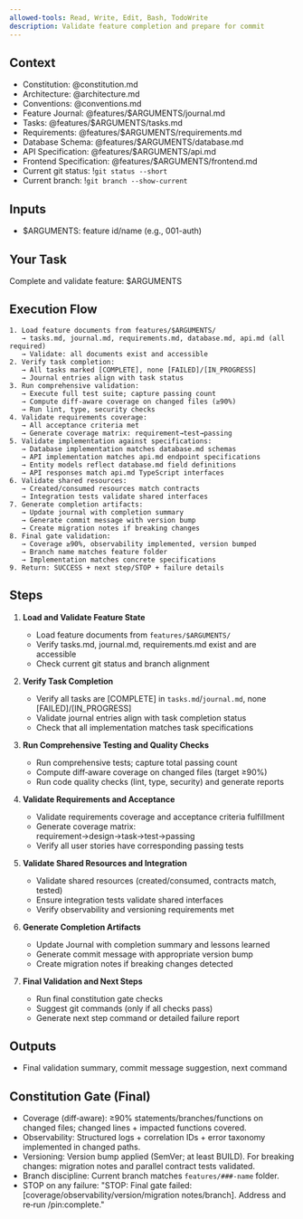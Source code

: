```yaml
---
allowed-tools: Read, Write, Edit, Bash, TodoWrite
description: Validate feature completion and prepare for commit
---
```


## Context

- Constitution: @constitution.md
- Architecture: @architecture.md
- Conventions: @conventions.md
- Feature Journal: @features/$ARGUMENTS/journal.md
- Tasks: @features/$ARGUMENTS/tasks.md
- Requirements: @features/$ARGUMENTS/requirements.md
- Database Schema: @features/$ARGUMENTS/database.md
- API Specification: @features/$ARGUMENTS/api.md
- Frontend Specification: @features/$ARGUMENTS/frontend.md
- Current git status: !`git status --short`
- Current branch: !`git branch --show-current`

## Inputs

- $ARGUMENTS: feature id/name (e.g., 001-auth)

## Your Task

Complete and validate feature: $ARGUMENTS

## Execution Flow
```
1. Load feature documents from features/$ARGUMENTS/
   → tasks.md, journal.md, requirements.md, database.md, api.md (all required)
   → Validate: all documents exist and accessible
2. Verify task completion:
   → All tasks marked [COMPLETE], none [FAILED]/[IN_PROGRESS]
   → Journal entries align with task status
3. Run comprehensive validation:
   → Execute full test suite; capture passing count
   → Compute diff-aware coverage on changed files (≥90%)
   → Run lint, type, security checks
4. Validate requirements coverage:
   → All acceptance criteria met
   → Generate coverage matrix: requirement→test→passing
5. Validate implementation against specifications:
   → Database implementation matches database.md schemas
   → API implementation matches api.md endpoint specifications
   → Entity models reflect database.md field definitions
   → API responses match api.md TypeScript interfaces
6. Validate shared resources:
   → Created/consumed resources match contracts
   → Integration tests validate shared interfaces
7. Generate completion artifacts:
   → Update journal with completion summary
   → Generate commit message with version bump
   → Create migration notes if breaking changes
8. Final gate validation:
   → Coverage ≥90%, observability implemented, version bumped
   → Branch name matches feature folder
   → Implementation matches concrete specifications
9. Return: SUCCESS + next step/STOP + failure details
```

## Steps

1. **Load and Validate Feature State**
   - Load feature documents from `features/$ARGUMENTS/`
   - Verify tasks.md, journal.md, requirements.md exist and are accessible
   - Check current git status and branch alignment

2. **Verify Task Completion**
   - Verify all tasks are [COMPLETE] in `tasks.md`/`journal.md`, none [FAILED]/[IN_PROGRESS]
   - Validate journal entries align with task completion status
   - Check that all implementation matches task specifications

3. **Run Comprehensive Testing and Quality Checks**
   - Run comprehensive tests; capture total passing count
   - Compute diff‑aware coverage on changed files (target ≥90%)
   - Run code quality checks (lint, type, security) and generate reports

4. **Validate Requirements and Acceptance**
   - Validate requirements coverage and acceptance criteria fulfillment
   - Generate coverage matrix: requirement→design→task→test→passing
   - Verify all user stories have corresponding passing tests

5. **Validate Shared Resources and Integration**
   - Validate shared resources (created/consumed, contracts match, tested)
   - Ensure integration tests validate shared interfaces
   - Verify observability and versioning requirements met

6. **Generate Completion Artifacts**
   - Update Journal with completion summary and lessons learned
   - Generate commit message with appropriate version bump
   - Create migration notes if breaking changes detected

7. **Final Validation and Next Steps**
   - Run final constitution gate checks
   - Suggest git commands (only if all checks pass)
   - Generate next step command or detailed failure report

## Outputs

- Final validation summary, commit message suggestion, next command

## Constitution Gate (Final)

- Coverage (diff‑aware): ≥90% statements/branches/functions on changed files; changed lines + impacted functions covered.
- Observability: Structured logs + correlation IDs + error taxonomy implemented in changed paths.
- Versioning: Version bump applied (SemVer; at least BUILD). For breaking changes: migration notes and parallel contract tests validated.
- Branch discipline: Current branch matches `features/###-name` folder.
- STOP on any failure:
  "STOP: Final gate failed: [coverage/observability/version/migration notes/branch]. Address and re‑run /pin:complete."
